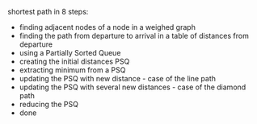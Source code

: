 shortest path in 8 steps:

- finding adjacent nodes of a node in a weighed graph
- finding the path from departure to arrival in a table of distances from departure
- using a Partially Sorted Queue
- creating the initial distances PSQ
- extracting minimum from a PSQ
- updating the PSQ with new distance - case of the line path
- updating the PSQ with several new distances - case of the diamond path
- reducing the PSQ
- done

